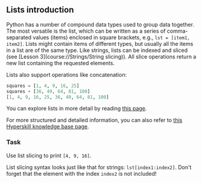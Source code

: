## Lists introduction

Python has a number of compound data types used to group data together. 
The most versatile is the list, which can be written as a series of comma-separated 
values (items) enclosed in square brackets, e.g., `lst = [item1, item2]`. 
Lists might contain items of different types, but usually all the items in a list 
are of the same type. Like strings, lists can be indexed and sliced (see [Lesson 3](course://Strings/String slicing)).
All slice operations return a new list containing the requested elements.

Lists also support operations like concatenation:

```python
squares = [1, 4, 9, 16, 25]
squares + [36, 49, 64, 81, 100]
[1, 4, 9, 16, 25, 36, 49, 64, 81, 100]
```

You can explore lists in more detail by reading <a href="https://docs.python.org/3.9/tutorial/introduction.html#lists">this page</a>.

For more structured and detailed information, you can also refer to [this Hyperskill knowledge base page](https://hyperskill.org/learn/step/5979).

### Task
Use list slicing to print `[4, 9, 16]`.  

<div class='hint'>List slicing syntax looks just like that for strings: <code>lst[index1:index2]</code>.
Don't forget that the element with the index <code>index2</code> is not included!</div>

